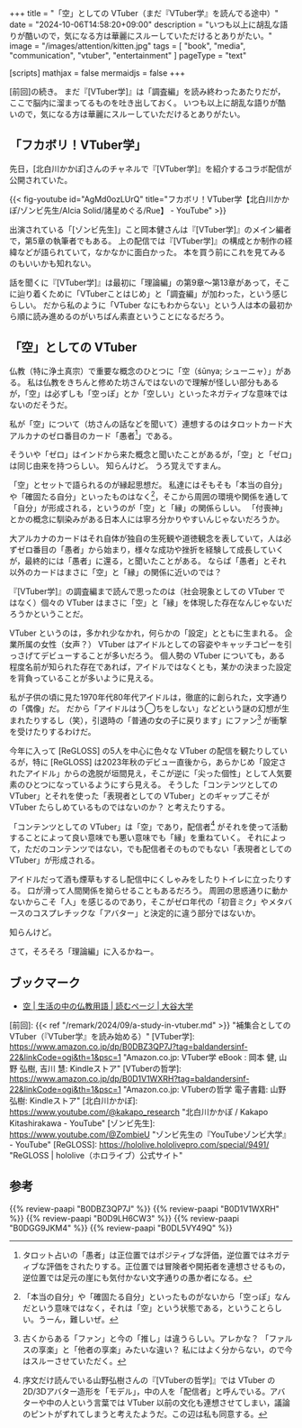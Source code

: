 +++
title = "「空」としての VTuber（まだ『VTuber学』を読んでる途中）"
date =  "2024-10-06T14:58:20+09:00"
description = "いつも以上に胡乱な語りが酷いので，気になる方は華麗にスルーしていただけるとありがたい。"
image = "/images/attention/kitten.jpg"
tags = [ "book", "media", "communication", "vtuber", "entertainment" ]
pageType = "text"

[scripts]
  mathjax = false
  mermaidjs = false
+++

[前回]の続き。
まだ『[VTuber学]』は「調査編」を読み終わったあたりだが，ここで脳内に溜まってるものを吐き出しておく。
いつも以上に胡乱な語りが酷いので，気になる方は華麗にスルーしていただけるとありがたい。

## 「フカボリ！VTuber学」

先日，[北白川かかぽ]さんのチャネルで『[VTuber学]』を紹介するコラボ配信が公開されていた。

{{< fig-youtube id="AgMd0ozLUrQ" title="フカボリ！VTuber学【北白川かかぽ/ゾンビ先生/AIcia Solid/諸星めぐる/Rue】 - YouTube" >}}

出演されている「[ゾンビ先生]」こと岡本健さんは『[VTuber学]』のメイン編者で，第5章の執筆者でもある。
上の配信では『[VTuber学]』の構成とか制作の経緯などが語られていて，なかなかに面白かった。
本を買う前にこれを見てみるのもいいかも知れない。

話を聞くに『[VTuber学]』は最初に「理論編」の第9章〜第13章があって，そこに辿り着くために「VTuberことはじめ」と「調査編」が加わった，という感じらしい。
だから私のように「VTuber なにもわからない」という人は本の最初から順に読み進めるのがいちばん素直ということになるだろう。

## 「空」としての VTuber

仏教（特に浄土真宗）で重要な概念のひとつに「空（śūnya; シューニャ）」がある。
私は仏教をきちんと修めた坊さんではないので理解が怪しい部分もあるが，「空」は必ずしも「空っぽ」とか「空しい」といったネガティブな意味ではないのだそうだ。

私が「空」について（坊さんの話などを聞いて）連想するのはタロットカード大アルカナのゼロ番目のカード「愚者[^z1]」である。

[^z1]: タロット占いの「愚者」は正位置ではポジティブな評価，逆位置ではネガティブな評価をされたりする。正位置では冒険者や開拓者を連想させるもの，逆位置では足元の崖にも気付かない文字通りの愚か者になる。

そういや「ゼロ」はインドから来た概念と聞いたことがあるが，「空」と「ゼロ」は同じ由来を持つらしい。
知らんけど。
うろ覚えですまん。

「空」とセットで語られるのが縁起思想だ。
私達にはそもそも「本当の自分」や「確固たる自分」といったものはなく[^k1]，そこから周囲の環境や関係を通して「自分」が形成される，というのが「空」と「縁」の関係らしい。
「付喪神」とかの概念に馴染みがある日本人には寧ろ分かりやすいんじゃないだろうか。

[^k1]: 「本当の自分」や「確固たる自分」といったものがないから「空っぽ」なんだという意味ではなく，それは「空」という状態である，ということらしい。うーん，難しいぜ。

大アルカナのカードはそれ自体が独自の生死観や道徳観念を表していて，人は必ずゼロ番目の「愚者」から始まり，様々な成功や挫折を経験して成長していくが，最終的には「愚者」に還る，と聞いたことがある。
ならば「愚者」とそれ以外のカードはまさに「空」と「縁」の関係に近いのでは？

『[VTuber学]』の調査編まで読んで思ったのは（社会現象としての VTuber ではなく）個々の VTuber はまさに「空」と「縁」を体現した存在なんじゃないだろうかということだ。

VTuber というのは，多かれ少なかれ，何らかの「設定」とともに生まれる。
企業所属の女性（女声？） VTuber はアイドルとしての容姿やキャッチコピーを引っさげてデビューすることが多いだろう。
個人勢の VTuber についても，ある程度名前が知られた存在であれば，アイドルではなくとも，某かの決まった設定を背負っていることが多いように見える。

私が子供の頃に見た1970年代80年代アイドルは，徹底的に創られた，文字通りの「偶像」だ。
だから「アイドルはう◯ちをしない」などという謎の幻想が生まれたりするし（笑），引退時の「普通の女の子に戻ります」にファン[^f1] が衝撃を受けたりするわけだ。

[^f1]: 古くからある「ファン」と今の「推し」は違うらしい。アレかな？ 「ファルスの享楽」と「他者の享楽」みたいな違い？ 私にはよく分からない，ので今はスルーさせていただく。

今年に入って [ReGLOSS] の5人を中心に色々な VTuber の配信を観たりしているが，特に [ReGLOSS] は2023年秋のデビュー直後から，あらかじめ「設定されたアイドル」からの逸脱が垣間見え，そこが逆に「尖った個性」として人気要素のひとつになっているようにすら見える。
そうした「コンテンツとしての VTuber」とそれを使った「表現者としての VTuber」とのギャップこそが VTuber たらしめているものではないのか？ と考えたりする。

「コンテンツとしての VTuber」は「空」であり，配信者[^v1] がそれを使って活動することによって良い意味でも悪い意味でも「縁」を重ねていく。
それによって，ただのコンテンツではない，でも配信者そのものでもない「表現者としての VTuber」が形成される。

[^v1]: 序文だけ読んでいる山野弘樹さんの『[VTuberの哲学]』では VTuber の2D/3Dアバター造形を「モデル」，中の人を「配信者」と呼んでいる。アバターや中の人という言葉では VTuber 以前の文化も連想させてしまい，議論のピントがずれてしまうと考えたようだ。この辺は私も同意する。

アイドルだって酒も煙草もするし配信中にくしゃみをしたりトイレに立ったりする。
口が滑って人間関係を拗らせることもあるだろう。
周囲の思惑通りに動かないからこそ「人」を感じるのであり，そこがゼロ年代の「初音ミク」やメタバースのコスプレチックな「アバター」と決定的に違う部分ではないか。

知らんけど。

さて，そろそろ「理論編」に入るかねー。

## ブックマーク

- [空 | 生活の中の仏教用語 | 読むページ | 大谷大学](https://www.otani.ac.jp/yomu_page/b_yougo/nab3mq0000000qvz.html)

[前回]: {{< ref "/remark/2024/09/a-study-in-vtuber.md" >}} "補集合としての VTuber（『VTuber学』を読み始める）"
[VTuber学]: https://www.amazon.co.jp/dp/B0DBZ3QP7J?tag=baldandersinf-22&linkCode=ogi&th=1&psc=1 "Amazon.co.jp: VTuber学 eBook : 岡本 健, 山野 弘樹, 吉川 慧: Kindleストア"
[VTuberの哲学]: https://www.amazon.co.jp/dp/B0D1V1WXRH?tag=baldandersinf-22&linkCode=ogi&th=1&psc=1 "Amazon.co.jp: VTuberの哲学 電子書籍: 山野 弘樹: Kindleストア"
[北白川かかぽ]: https://www.youtube.com/@kakapo_research "北白川かかぽ / Kakapo Kitashirakawa - YouTube"
[ゾンビ先生]: https://www.youtube.com/@ZombieU "ゾンビ先生の『YouTubeゾンビ大学』 - YouTube"
[ReGLOSS]: https://hololive.hololivepro.com/special/9491/ "ReGLOSS | hololive（ホロライブ）公式サイト"

## 参考

{{% review-paapi "B0DBZ3QP7J" %}} <!-- VTuber学 -->
{{% review-paapi "B0D1V1WXRH" %}} <!-- VTuberの哲学 -->
{{% review-paapi "B0D9LH6CW3" %}} <!-- あくまのかんづめ〜周防パトラのエッセイ集〜 -->
{{% review-paapi "B0DGG9JKM4" %}} <!-- フィーリングラデーション Feelingradation ReGLOSS フィーリングラデーション -->
{{% review-paapi "B0DL5VY49Q" %}} <!-- まいたけダンス 儒烏風亭らでん -->
